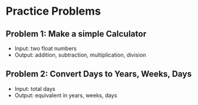 # Practice Problems


## Problem 1: Make a simple Calculator
- Input: two float numbers
- Output: addition, subtraction, multiplication, division


## Problem 2: Convert Days to Years, Weeks, Days
- Input: total days
- Output: equivalent in years, weeks, days
